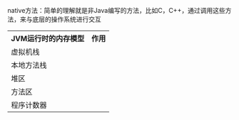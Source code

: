 native方法：简单的理解就是非Java编写的方法，比如C，C++，通过调用这些方法，来与底层的操作系统进行交互
  
<table>
  <tr>
    <th>JVM运行时的内存模型</th>
    <th>作用</th>
  </tr>
  <tr>
    <td>虚拟机栈</td>
    <td></td>
  </tr>
  <tr>
    <td>本地方法栈</td>
    <td></td>
  </tr>
  <tr>
    <td>堆区</td>
    <td></td>
  </tr>
  <tr>
    <td>方法区</td>
    <td></td>
  </tr>
  <tr>
    <td>程序计数器</td>
    <td></td>
  </tr>
</table>

